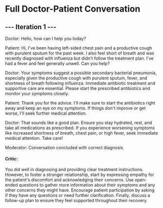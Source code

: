 # Full Doctor-Patient Conversation


 ## --- Iteration 1 ---

Doctor: Hello, how can I help you today? 

Patient: Hi, I've been having left-sided chest pain and a productive cough with purulent sputum for the past week. I also feel short of breath and was recently diagnosed with influenza but didn't follow the treatment plan. I've had a fever and feel generally unwell. Can you help?

Doctor: Your symptoms suggest a possible secondary bacterial pneumonia, especially given the productive cough with purulent sputum, fever, and shortness of breath following influenza. Immediate antibiotic treatment and supportive care are essential. Please start the prescribed antibiotics and monitor your symptoms closely.

Patient: Thank you for the advice. I'll make sure to start the antibiotics right away and keep an eye on my symptoms. If things don't improve or get worse, I'll seek further medical attention.

Doctor: That sounds like a good plan. Ensure you stay hydrated, rest, and take all medications as prescribed. If you experience worsening symptoms like increased shortness of breath, chest pain, or high fever, seek immediate medical attention. Take care!

Moderator: Conversation concluded with correct diagnosis.
 #### Critic:
 You did well in diagnosing and providing clear treatment instructions. However, to foster a stronger relationship, start by expressing empathy for the patient's discomfort and acknowledging their concerns. Use open-ended questions to gather more information about their symptoms and any other concerns they might have. Encourage patient participation by asking if they have any questions or need further clarification. Finally, discuss a follow-up plan to ensure they feel supported throughout their recovery.

